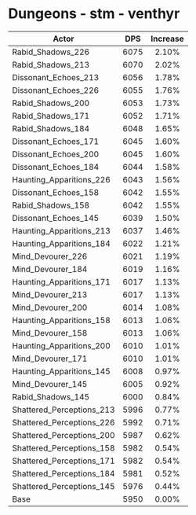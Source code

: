 # Dungeons - stm - venthyr
| Actor | DPS | Increase |
|---|:---:|:---:|
|Rabid_Shadows_226|6075|2.10%|
|Rabid_Shadows_213|6070|2.02%|
|Dissonant_Echoes_213|6056|1.78%|
|Dissonant_Echoes_226|6055|1.76%|
|Rabid_Shadows_200|6053|1.73%|
|Rabid_Shadows_171|6052|1.71%|
|Rabid_Shadows_184|6048|1.65%|
|Dissonant_Echoes_171|6045|1.60%|
|Dissonant_Echoes_200|6045|1.60%|
|Dissonant_Echoes_184|6044|1.58%|
|Haunting_Apparitions_226|6043|1.56%|
|Dissonant_Echoes_158|6042|1.55%|
|Rabid_Shadows_158|6042|1.55%|
|Dissonant_Echoes_145|6039|1.50%|
|Haunting_Apparitions_213|6037|1.46%|
|Haunting_Apparitions_184|6022|1.21%|
|Mind_Devourer_226|6021|1.19%|
|Mind_Devourer_184|6019|1.16%|
|Haunting_Apparitions_171|6017|1.13%|
|Mind_Devourer_213|6017|1.13%|
|Mind_Devourer_200|6014|1.08%|
|Haunting_Apparitions_158|6013|1.06%|
|Mind_Devourer_158|6013|1.06%|
|Haunting_Apparitions_200|6010|1.01%|
|Mind_Devourer_171|6010|1.01%|
|Haunting_Apparitions_145|6008|0.97%|
|Mind_Devourer_145|6005|0.92%|
|Rabid_Shadows_145|6000|0.84%|
|Shattered_Perceptions_213|5996|0.77%|
|Shattered_Perceptions_226|5992|0.71%|
|Shattered_Perceptions_200|5987|0.62%|
|Shattered_Perceptions_158|5982|0.54%|
|Shattered_Perceptions_171|5982|0.54%|
|Shattered_Perceptions_184|5981|0.52%|
|Shattered_Perceptions_145|5976|0.44%|
|Base|5950|0.00%|
